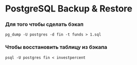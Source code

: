 # PostgreSQL Backup & Restore



### Для того чтобы сделать бэкап 

```
pg_dump -U postgres -d fin -t funds > 1.sql
```

### Чтобы восстановить таблицу из бэкапа

```
psql -U postgres fin < investpercent
```

